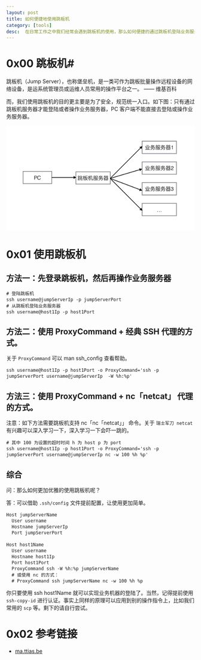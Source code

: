 ```yaml
---
layout: post
title: 如何便捷地使用跳板机
category: [tools]
desc:  在日常工作之中我们经常会遇到跳板机的使用，那么如何便捷的通过跳板机登陆业务服务器去进行相关的操作呢？这篇文章将会给出答案。
---
```


# 0x00 跳板机#

跳板机（Jump Server），也称堡垒机，是一类可作为跳板批量操作远程设备的网络设备，是运系统管理员或运维人员常用的操作平台之一。 —— 维基百科

而，我们使用跳板机的目的更主要是为了安全，规范统一入口。如下图：只有通过跳板机服务器才能登陆或者操作业务服务器，PC 客户端不能直接去登陆或操作业务服务器。

<img src="/assets/images/20160101_jumphost.png" title="jump　server" class='img-responsive'>


# 0x01 使用跳板机 #

## 方法一：先登录跳板机，然后再操作业务服务器 ##

```
# 登陆跳板机
ssh username@jumpServerIp -p jumpServerPort
# 从跳板机登陆业务服务器
ssh username@host1Ip -p host1Port
```

## 方法二：使用 ProxyCommand + 经典 SSH 代理的方式。 ##

关于 ```ProxyCommand``` 可以 man ssh_config 查看帮助。

```
ssh username@host1Ip -p host1Port -o ProxyCommand='ssh -p jumpServerPort username@jumpServerIp  -W %h:%p'
```

## 方法三：使用 ProxyCommand + nc「netcat」 代理的方式。 ##

注意：如下方法需要跳板机支持 nc「nc「netcat」」 命令。关于 ```瑞士军刀 netcat``` 有兴趣可以深入学习一下，深入学习一下会吓一跳的。

```
# 其中 100 为设置的超时时间 h 为 host p 为 port
ssh username@host1Ip -p host1Port -o ProxyCommand='ssh -p jumpServerPort username@jumpServerIp nc -w 100 %h %p'
```

## 综合 ##

问：那么如何更加优雅的使用跳板机呢？

答：可以借助 ```.ssh/config``` 文件提前配置，让使用更加简单。

```
Host jumpServerName
  User username
  Hostname jumpServerIp
  Port jumpServerPort

Host host1Name
  User username
  Hostname host1Ip
  Port host1Port
  ProxyCommand ssh -W %h:%p jumpServerName 
  # 或使用 nc 的方式：
  # ProxyCommand ssh jumpServerName nc -w 100 %h %p
```

你只要使用 ssh host1Name 就可以实现业务机器的登陆了。当然，记得提前使用 ```ssh-copy-id``` 进行认证。事实上同样的原理可以应用到别的操作指令上，比如我们常用的 ```scp``` 等。剩下的请自行尝试。

# 0x02 参考链接 #

* [ma.ttias.be]



[ma.ttias.be]:https://ma.ttias.be/use-jumphost-ssh-client-configurations/

